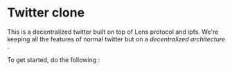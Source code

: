 # Twitter clone 

This is a decentralized twitter built on top of Lens protocol and ipfs.
We're keeping all the features of normal twitter but on a *decentralized architecture* .

To get started, do the following : 